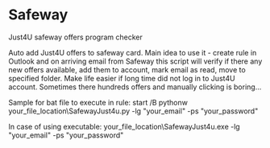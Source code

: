 # Safeway
Just4U safeway offers program checker

  Auto add Just4U offers to safeway card.
Main idea to use it - create rule in Outlook and on arriving email from Safeway this script will verify 
if there any new offers available, add them to account, mark email as read, move to specified folder.
  Make life easier if long time did not log in to Just4U account. Sometimes there hundreds offers and 
manually clicking is boring...

Sample for bat file to execute in rule:
  start /B pythonw your_file_location\SafewayJust4u.py -lg "your_email" -ps "your_password"

In case of using executable:
  your_file_location\SafewayJust4u.exe -lg "your_email" -ps "your_password"
